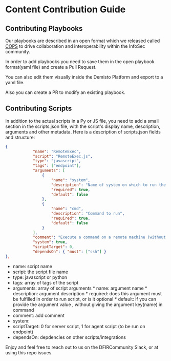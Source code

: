 # Content Contribution Guide

## Contributing Playbooks

Our playbooks are described in an open format which we released called [COPS](https://github.com/demisto/COPS) to drive collaboration and interoperability within the InfoSec community. 

In order to add playbooks you need to save them in the open playbook format(yaml file) and create a Pull Request. 

You can also edit them visually inside the Demisto Platform and export to a yaml file.

Also you can create a PR to modify an existing playbook.

## Contributing Scripts

In addition to the actual scripts in a Py or JS file, you need to add a small section in the scripts.json file, with the script's display name, description, arguments and other metadata. 
Here is a description of scripts.json fields and structure:

``` json
{
            "name": "RemoteExec",
            "script": "RemoteExec.js",
            "type": "javascript",
            "tags": ["endpoint"],
            "arguments": [
                {
                    "name": "system",
                    "description": "Name of system on which to run the command",
                    "required": true,
                    "default": false
                },
                {
                    "name": "cmd",
                    "description": "Command to run",
                    "required": true,
                    "default": false
                }
            ],
            "comment": "Execute a command on a remote machine (without installing a D2 agent)",
            "system": true,
            "scriptTarget": 0,
            "dependsOn": { "must": ["ssh"] }
},
```

* name: script name 
* script: the script file name
* type: javascript or python
* tags: array of tags of the script
* arguments: array of script arguments
            * name: argument name
            * description: argument description
            * required: does this argument must be fulfilled in order to run script, or is it optional
            * default: if you can provide the argument value , without giving the argument key(name) in command
* comment: add comment 
* system: 
* scriptTarget: 0 for server script, 1 for agent script (to be run on endpoint)
* dependsOn: depdencies on other scripts/integrations

Enjoy and feel free to reach out to us on the DFIRCommunity Slack, or at using this repo issues.

